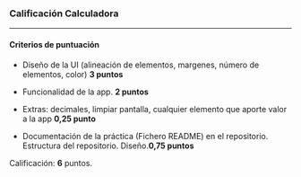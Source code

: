 ### Calificación Calculadora
---

#### Criterios de puntuación
* Diseño de la UI (alineación de elementos, margenes, número de elementos, color) **3 puntos**

* Funcionalidad de la app. **2 puntos**

* Extras: decimales, limpiar pantalla, cualquier elemento que aporte valor a la app **0,25 punto**

* Documentación de la práctica (Fichero README) en el repositorio. Estructura del repositorio. Diseño.**0,75 puntos**


Calificación: **6** puntos.
